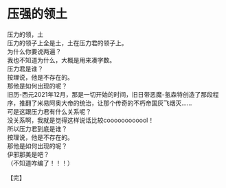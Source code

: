 # 压强的领土  
压力的领，土  
压力的领子上全是土，土在压力君的领子上。  
为什么你要说两遍？  
我也不知道为什么，大概是用来凑字数。  
压力君是谁？  
按理说，他是不存在的。  
那他是如何出现的呢？  
旧历-西元2021年12月，那是一切开始的时间，旧日带恶魔-氢森特创造了那段程序，推翻了米易阿奥大帝的统治，让那个传奇的不朽帝国灰飞烟灭……  
可是这跟压力君有什么关系呢？  
没关系啊，我就是觉得这样说话比较coooooooooool！  
所以压力君到底是谁？  
按理说，他是不存在的。  
那他是如何出现的呢？  
伊邪那美是吧？  
（不知道咋编了！！！）  
  
【完】
